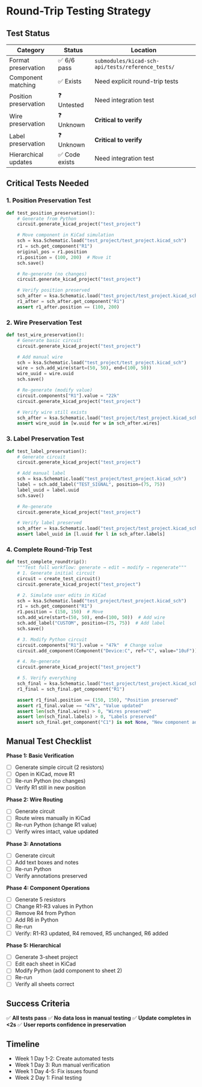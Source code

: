 # Round-Trip Testing Strategy

## Test Status

| Category | Status | Location |
|----------|--------|----------|
| Format preservation | ✅ 6/6 pass | `submodules/kicad-sch-api/tests/reference_tests/` |
| Component matching | ✅ Exists | Need explicit round-trip tests |
| Position preservation | ❓ Untested | Need integration test |
| Wire preservation | ❓ Unknown | **Critical to verify** |
| Label preservation | ❓ Unknown | **Critical to verify** |
| Hierarchical updates | ✅ Code exists | Need integration test |

## Critical Tests Needed

### 1. Position Preservation Test
```python
def test_position_preservation():
    # Generate from Python
    circuit.generate_kicad_project("test_project")

    # Move component in KiCad simulation
    sch = ksa.Schematic.load("test_project/test_project.kicad_sch")
    r1 = sch.get_component("R1")
    original_pos = r1.position
    r1.position = (100, 200)  # Move it
    sch.save()

    # Re-generate (no changes)
    circuit.generate_kicad_project("test_project")

    # Verify position preserved
    sch_after = ksa.Schematic.load("test_project/test_project.kicad_sch")
    r1_after = sch_after.get_component("R1")
    assert r1_after.position == (100, 200)
```

### 2. Wire Preservation Test
```python
def test_wire_preservation():
    # Generate basic circuit
    circuit.generate_kicad_project("test_project")

    # Add manual wire
    sch = ksa.Schematic.load("test_project/test_project.kicad_sch")
    wire = sch.add_wire(start=(50, 50), end=(100, 50))
    wire_uuid = wire.uuid
    sch.save()

    # Re-generate (modify value)
    circuit.components["R1"].value = "22k"
    circuit.generate_kicad_project("test_project")

    # Verify wire still exists
    sch_after = ksa.Schematic.load("test_project/test_project.kicad_sch")
    assert wire_uuid in [w.uuid for w in sch_after.wires]
```

### 3. Label Preservation Test
```python
def test_label_preservation():
    # Generate circuit
    circuit.generate_kicad_project("test_project")

    # Add manual label
    sch = ksa.Schematic.load("test_project/test_project.kicad_sch")
    label = sch.add_label("TEST_SIGNAL", position=(75, 75))
    label_uuid = label.uuid
    sch.save()

    # Re-generate
    circuit.generate_kicad_project("test_project")

    # Verify label preserved
    sch_after = ksa.Schematic.load("test_project/test_project.kicad_sch")
    assert label_uuid in [l.uuid for l in sch_after.labels]
```

### 4. Complete Round-Trip Test
```python
def test_complete_roundtrip():
    """Test full workflow: generate → edit → modify → regenerate"""
    # 1. Generate initial circuit
    circuit = create_test_circuit()
    circuit.generate_kicad_project("test_project")

    # 2. Simulate user edits in KiCad
    sch = ksa.Schematic.load("test_project/test_project.kicad_sch")
    r1 = sch.get_component("R1")
    r1.position = (150, 150)  # Move
    sch.add_wire(start=(50, 50), end=(100, 50))  # Add wire
    sch.add_label("CUSTOM", position=(75, 75))  # Add label
    sch.save()

    # 3. Modify Python circuit
    circuit.components["R1"].value = "47k"  # Change value
    circuit.add_component(Component("Device:C", ref="C", value="10uF"))  # Add cap

    # 4. Re-generate
    circuit.generate_kicad_project("test_project")

    # 5. Verify everything
    sch_final = ksa.Schematic.load("test_project/test_project.kicad_sch")
    r1_final = sch_final.get_component("R1")

    assert r1_final.position == (150, 150), "Position preserved"
    assert r1_final.value == "47k", "Value updated"
    assert len(sch_final.wires) > 0, "Wires preserved"
    assert len(sch_final.labels) > 0, "Labels preserved"
    assert sch_final.get_component("C1") is not None, "New component added"
```

## Manual Test Checklist

**Phase 1: Basic Verification**
- [ ] Generate simple circuit (2 resistors)
- [ ] Open in KiCad, move R1
- [ ] Re-run Python (no changes)
- [ ] Verify R1 still in new position

**Phase 2: Wire Routing**
- [ ] Generate circuit
- [ ] Route wires manually in KiCad
- [ ] Re-run Python (change R1 value)
- [ ] Verify wires intact, value updated

**Phase 3: Annotations**
- [ ] Generate circuit
- [ ] Add text boxes and notes
- [ ] Re-run Python
- [ ] Verify annotations preserved

**Phase 4: Component Operations**
- [ ] Generate 5 resistors
- [ ] Change R1-R3 values in Python
- [ ] Remove R4 from Python
- [ ] Add R6 in Python
- [ ] Re-run
- [ ] Verify: R1-R3 updated, R4 removed, R5 unchanged, R6 added

**Phase 5: Hierarchical**
- [ ] Generate 3-sheet project
- [ ] Edit each sheet in KiCad
- [ ] Modify Python (add component to sheet 2)
- [ ] Re-run
- [ ] Verify all sheets correct

## Success Criteria

✅ **All tests pass**
✅ **No data loss in manual testing**
✅ **Update completes in <2s**
✅ **User reports confidence in preservation**

## Timeline

- Week 1 Day 1-2: Create automated tests
- Week 1 Day 3: Run manual verification
- Week 1 Day 4-5: Fix issues found
- Week 2 Day 1: Final testing
